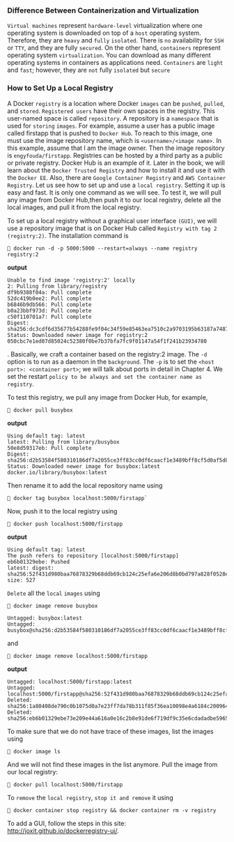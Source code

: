 ### Difference Between Containerization and Virtualization

`Virtual machines` represent `hardware-level` virtualization where one operating system
is downloaded on top of a `host` operating system. Therefore, they are `heavy` and `fully`
`isolated`. There is `no` availability for `SSH` or `TTY`, and they are fully `secured`.
On the other hand, `containers` represent operating system `virtualization`. You can
download as many different operating systems in containers as applications need.
`Containers` are `light` and `fast`; however, they are `not` fully `isolated` but `secure`

### How to Set Up a Local Registry

A Docker `registry` is a location where Docker `images` can be `pushed`, `pulled`, and
`stored`. `Registered users` have their own spaces in the registry. This user-named space
is called `repository`. A repository is a `namespace` that is used for `storing` `images`. For
example, assume a user has a public image called firstapp that is pushed to `Docker Hub`. To reach to this image, one must use the image repository name, which is
`<username>/<image name>`. In this example, assume that I am the image owner. Then
the image repository is `engyfouda/firstapp`.
Registries can be hosted by a third party as a public or private registry. Docker Hub is
an example of it. Later in the book, we will learn about the `Docker Trusted Registry` and
how to install it and use it with the `Docker EE`. Also, there are `Google Container Registry`
and `AWS Container Registry`.
Let us see how to set up and use a `local registry`. Setting it up is easy and fast. It is
only one command as we will see. To test it, we will pull any image from Docker Hub,then push it to our local registry, delete all the local images, and pull it from the local
registry.

To set up a local registry without a graphical user interface `(GUI)`, we will use a
repository image that is on Docker Hub called `Registry with tag 2 (registry:2)`. The
installation command is
```shell
🐳 docker run -d -p 5000:5000 --restart=always --name registry registry:2
```
**output**

```shell
Unable to find image 'registry:2' locally
2: Pulling from library/registry
df9b9388f04a: Pull complete
52dc419b0ee2: Pull complete
b6846b9db566: Pull complete
b0a23bbf973d: Pull complete
c50f110701a7: Pull complete
Digest: sha256:dc3cdf6d35677b54288fe9f04c34f59e85463ea7510c2a9703195b63187a7487
Status: Downloaded newer image for registry:2
050cbc7e1ed07d85024c52380f0be7b37bfa7fc9f01147a54f1f241b23934780
```

. Basically, we craft a container based on the registry:2 image.
The `-d` option is to run as a daemon in the `background`. The `-p` is to set the `<host port>: <container port>`; we will talk about ports in detail in Chapter 4. We set the restart
`policy to be always and set the container name as registry`.

To test this registry, we pull any image from Docker Hub, for example, 
```shell
🐳 docker pull busybox
```
**output**

```shell
Using default tag: latest
latest: Pulling from library/busybox
50e8d59317eb: Pull complete
Digest: sha256:d2b53584f580310186df7a2055ce3ff83cc0df6caacf1e3489bff8cf5d0af5d8
Status: Downloaded newer image for busybox:latest
docker.io/library/busybox:latest
```
Then rename it to add the local repository name using 
```shell
🐳 docker tag busybox localhost:5000/firstapp`
```
Now, push it to the local registry using 

```shell 
🐳 docker push localhost:5000/firstapp
```
**output**

```shell
Using default tag: latest
The push refers to repository [localhost:5000/firstapp]
eb6b01329ebe: Pushed
latest: digest: sha256:52f431d980baa76878329b68ddb69cb124c25efa6e206d8b0bd797a828f0528e size: 527   
```


`Delete` all the `local` `images` using 
```shell
🐳 docker image remove busybox

Untagged: busybox:latest
Untagged: busybox@sha256:d2b53584f580310186df7a2055ce3ff83cc0df6caacf1e3489bff8cf5d0af5d8
```
and 

```shell
🐳 docker image remove localhost:5000/firstapp
```

**output**

```shell
Untagged: localhost:5000/firstapp:latest
Untagged: localhost:5000/firstapp@sha256:52f431d980baa76878329b68ddb69cb124c25efa6e206d8b0bd797a828f0528e
Deleted: sha256:1a80408de790c0b1075d0a7e23ff7da78b311f85f36ea10098e4a6184c200964
Deleted: sha256:eb6b01329ebe73e209e44a616a0e16c2b8e91de6f719df9c35e6cdadadbe5965

```
To make sure that we
do not have trace of these images, list the images using 
```shell
🐳 docker image ls
```
And we will
not find these images in the list anymore. Pull the image from our local registry: 
```shell 
🐳 docker pull localhost:5000/firstapp
```

To `remove` the `local registry`, `stop it and remove` it using 

```shell
🐳 docker container stop registry && docker container rm -v registry
```

To add a GUI, follow the steps in this site: http://joxit.github.io/dockerregistry-ui/.
